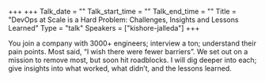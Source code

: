 +++
+++
Talk_date = ""
Talk_start_time = ""
Talk_end_time = ""
Title = "DevOps at Scale is a Hard Problem: Challenges, Insights and Lessons Learned"
Type = "talk"
Speakers = ["kishore-jalleda"]
+++

You join a company with 3000+ engineers; interview a ton; understand their pain points. Most said, “I wish there were fewer barriers”. We set out on a mission to remove most, but soon hit roadblocks. I will dig deeper into each; give insights into what worked, what didn’t, and the lessons learned.
